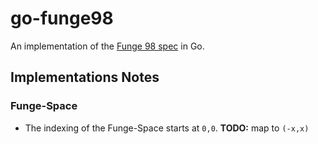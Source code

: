 # go-funge98

An implementation of the [Funge 98 spec](https://github.com/catseye/Funge-98) in Go.

## Implementations Notes

### Funge-Space

- The indexing of the Funge-Space starts at `0,0`. **TODO:** map to `(-x,x)`